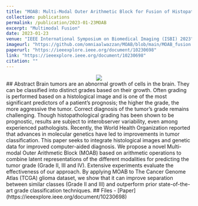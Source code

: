 ```yaml
---
title: "MOAB: Multi-Modal Outer Arithmetic Block for Fusion of Histopathological Images and Genetic Data for Brain Tumor Grading"
collection: publications
permalink: /publication/2023-01-23MOAB
excerpt: "Multimodal Fusion"
date: 2023-01-23
venue: "IEEE International Symposium on Biomedical Imaging (ISBI) 2023"
imageurl: "https://github.com/omniaalwazzan/MOAB/blob/main/MOAB_fusion.PNG"
paperurl: "https://ieeexplore.ieee.org/document/10230698"
link: "https://ieeexplore.ieee.org/document/10230698"
citation: ""
---
```


<center><img src="https://github.com/omniaalwazzan/MOAB/blob/main/MOAB_fusion.PNG"></center>
## Abstract
Brain tumors are an abnormal growth of cells in the brain. They can be classified into distinct grades based on their growth. Often grading is performed based on a histological image and is one of the most significant predictors of a patient’s prognosis; the higher the grade, the more aggressive the tumor. Correct diagnosis of the tumor’s grade remains challenging. Though histopathological grading has been shown to be prognostic, results are subject to interobserver variability, even among experienced pathologists. Recently, the World Health Organization reported that advances in molecular genetics have led to improvements in tumor classification. This paper seeks to integrate histological images and genetic data for improved computer-aided diagnosis. We propose a novel Multi-modal Outer Arithmetic Block (MOAB) based on arithmetic operations to combine latent representations of the different modalities for predicting the tumor grade (Grade II, III and IV). Extensive experiments evaluate the effectiveness of our approach. By applying MOAB to The Cancer Genome Atlas (TCGA) glioma dataset, we show that it can improve separation between similar classes (Grade II and III) and outperform prior state-of-the-art grade classification techniques.
## Files
- [Paper](https://ieeexplore.ieee.org/document/10230698)

